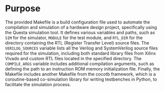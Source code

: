 # Purpose
The provided Makefile is a build configuration file used to automate the compilation and simulation of a hardware design project, specifically using the Questa simulation tool. It defines various variables and paths, such as `SIM` for the simulator, `MODULE` for the test module, and `RTL_DIR` for the directory containing the RTL (Register Transfer Level) source files. The `VERILOG_SOURCES` variable lists all the Verilog and SystemVerilog source files required for the simulation, including both standard library files from Xilinx Vivado and custom RTL files located in the specified directory. The `COMPILE_ARGS` variable includes additional compilation arguments, such as defining the path to an instruction ROM memory initialization file. Finally, the Makefile includes another Makefile from the cocotb framework, which is a coroutine-based co-simulation library for writing testbenches in Python, to facilitate the simulation process.
